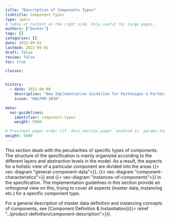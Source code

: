 ```yaml
---
title: "Description of Components Types"
linktitle: Component Types
type: specs
# Table of Content on the right side. Only useful for large pages.
authors: ["becker"]
tags: []
categories: []
date: 2022-09-01
lastmod: 2022-09-01
draft: false
review: false
toc: true

classes:


history:
  - date: 2022-09-09
    description: "New Implementation Guideline for PartUsages & PartOccurences"
    issue: "KBLFRM-1038"

menu:
  vec-guidelines:
    identifier: component-types
    weight: 5000

# Prev/next pager order (if `docs_section_pager` enabled in `params.toml`)
weight: 5000
---
```

This section deals with the peculiarities of specific types of components. The structure of the specification is mainly organized according to the different layers and abstraction levels in the model. As a result, the aspects for a holistic view of a particular component are divided into the areas {{< vec-diagram "general-component-data">}}, {{< vec-diagram "component-characteristics">}} and {{< vec-diagram "instances-of-components">}} in the specification. The implementation guidelines in this section provide an orthogonal view on this, trying to cover all aspects (master data, instancing etc.) for a specific component type.

For a general description of master data definition and instancing concepts of components, see [Component Definition & Instantiation]({{< relref "../product-definition/component-description">}}).